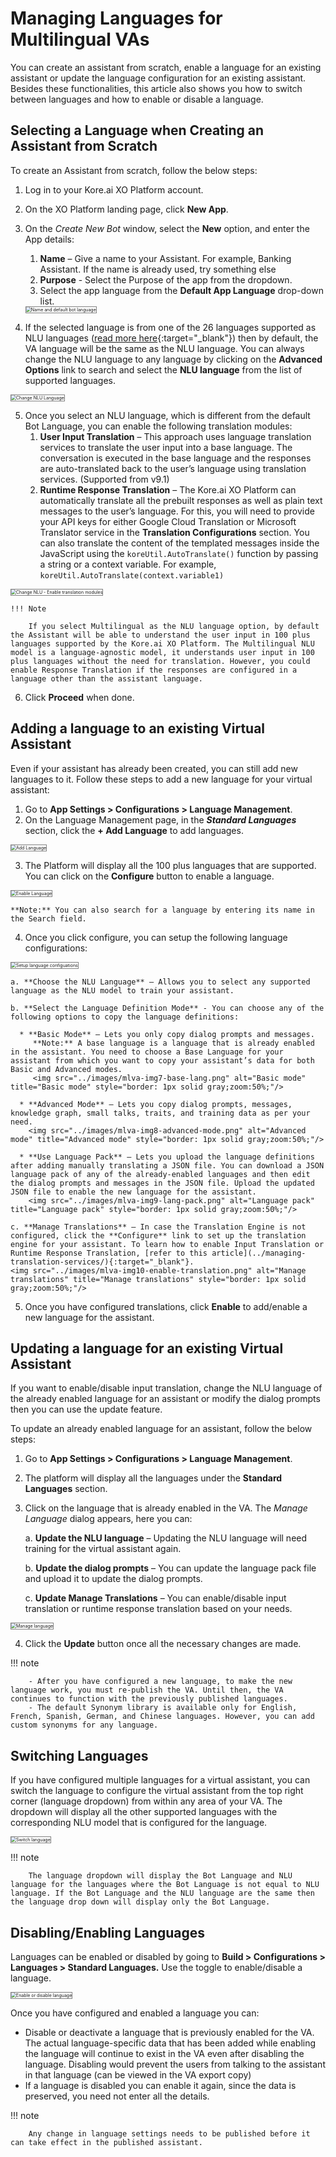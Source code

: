# Managing Languages for Multilingual VAs

You can create an assistant from scratch, enable a language for an existing assistant or update the language configuration for an existing assistant. Besides these functionalities, this article also shows you how to switch between languages and how to enable or disable a language.


## Selecting a Language when Creating an Assistant from Scratch

To create an Assistant from scratch, follow the below steps:

1. Log in to your Kore.ai XO Platform account.
2. On the XO Platform landing page, click **New App**.
3. On the _Create New Bot_ window, select the **New** option, and enter the App details:
    1. **Name** – Give a name to your Assistant. For example, Banking Assistant. If the name is already used, try something else
    2. **Purpose** - Select the Purpose of the app from the dropdown.
    2. Select the app language from the **Default App Language** drop-down list.  

    <img src="../images/mlva-img1-add-lang-to-new-va.png" alt="Name and default bot language" title="Name and default bot language" style="border: 1px solid gray;zoom:50%;"/>

4. If the selected language is from one of the 26 languages supported as NLU languages ([read more here](../multilingual-vas-components-feature-support/#nlp-support){:target="_blank"}) then by default, the VA language will be the same as the NLU language. You can always change the NLU language to any language by clicking on the **Advanced Options** link to search and select the **NLU language** from the list of supported languages.  
<img src="../images/mlva-img2-nlu-lang-scratch.png" alt="Change NLU Language" title="Change NLU Language" style="border: 1px solid gray;zoom:50%;"/>

5. Once you select an NLU language, which is different from the default Bot Language, you can enable the following translation modules:
    1. **User Input Translation** – This approach uses language translation services to translate the user input into a base language. The conversation is executed in the base language and the responses are auto-translated back to the user’s language using translation services. (Supported from v9.1)
    2. **Runtime Response Translation** – The Kore.ai XO Platform can automatically translate all the prebuilt responses as well as plain text messages to the user’s language. For this, you will need to provide your API keys for either Google Cloud Translation or Microsoft Translator service in the **Translation Configurations** section. You can also translate the content of the templated messages inside the JavaScript using the `koreUtil.AutoTranslate()` function by passing a string or a context variable. For example,  
    `koreUtil.AutoTranslate(context.variable1)`  
  <img src="../images/mlva-img3-select-nlulang-scratch.png" alt="Change NLU - Enable translation modules" title="Change NLU - Enable translation modules" style="border: 1px solid gray;zoom:50%;"/>  

    !!! Note
    
        If you select Multilingual as the NLU language option, by default the Assistant will be able to understand the user input in 100 plus languages supported by the Kore.ai XO Platform. The Multilingual NLU model is a language-agnostic model, it understands user input in 100 plus languages without the need for translation. However, you could enable Response Translation if the responses are configured in a language other than the assistant language.

6. Click **Proceed** when done.


## Adding a language to an existing Virtual Assistant

Even if your assistant has already been created, you can still add new languages to it. Follow these steps to add a new language for your virtual assistant:

1. Go to **App Settings > Configurations > Language Management**.
2. On the Language Management page, in the **_Standard Languages_** section, click the **+ Add Language** to add languages.  
<img src="../images/mlva-img4-add-lang.png" alt="Add Language" title="Add Language" style="border: 1px solid gray;zoom:50%;"/>

3. The Platform will display all the 100 plus languages that are supported. You can click on the **Configure** button to enable a language.  
<img src="../images/mlva-img5-config-new-lang.png" alt="Enable Language" title="Enable Language" style="border: 1px solid gray;zoom:50%;"/>  
  
    **Note:** You can also search for a language by entering its name in the Search field.

4. Once you click configure, you can setup the following language configurations:  
<img src="../images/mlva-img6-new-lang-config.png" alt="Setup language configuations" title="Setup language configurations" style="border: 1px solid gray;zoom:50%;"/>  
  
    a. **Choose the NLU Language** – Allows you to select any supported language as the NLU model to train your assistant.

    b. **Select the Language Definition Mode** - You can choose any of the following options to copy the language definitions:

      * **Basic Mode** – Lets you only copy dialog prompts and messages.  
         **Note:** A base language is a language that is already enabled in the assistant. You need to choose a Base Language for your assistant from which you want to copy your assistant’s data for both Basic and Advanced modes.  
         <img src="../images/mlva-img7-base-lang.png" alt="Basic mode" title="Basic mode" style="border: 1px solid gray;zoom:50%;"/>    

      * **Advanced Mode** – Lets you copy dialog prompts, messages, knowledge graph, small talks, traits, and training data as per your need.  
        <img src="../images/mlva-img8-advanced-mode.png" alt="Advanced mode" title="Advanced mode" style="border: 1px solid gray;zoom:50%;"/> 

      * **Use Language Pack** – Lets you upload the language definitions after adding manually translating a JSON file. You can download a JSON language pack of any of the already-enabled languages and then edit the dialog prompts and messages in the JSON file. Upload the updated JSON file to enable the new language for the assistant.  
        <img src="../images/mlva-img9-lang-pack.png" alt="Language pack" title="Language pack" style="border: 1px solid gray;zoom:50%;"/> 

    c. **Manage Translations** – In case the Translation Engine is not configured, click the **Configure** link to set up the translation engine for your assistant. To learn how to enable Input Translation or Runtime Response Translation, [refer to this article](../managing-translation-services/){:target="_blank"}.  
    <img src="../images/mlva-img10-enable-translation.png" alt="Manage translations" title="Manage translations" style="border: 1px solid gray;zoom:50%;"/>

5. Once you have configured translations, click **Enable** to add/enable a new language for the assistant.


## Updating a language for an existing Virtual Assistant

If you want to enable/disable input translation, change the NLU language of the already enabled language for an assistant or modify the dialog prompts then you can use the update feature. 

To update an already enabled language for an assistant, follow the below steps:

1. Go to **App Settings > Configurations > Language Management**.
2. The platform will display all the languages under the **Standard Languages** section.
3. Click on the language that is already enabled in the VA. The _Manage Language_ dialog appears, here you can:

    a. **Update the NLU language** – Updating the NLU language will need training for the virtual assistant again.

    b. **Update the dialog prompts** – You can update the language pack file and upload it to update the dialog prompts.

    c. **Update Manage Translations** – You can enable/disable input translation or runtime response translation based on your needs.  
  <img src="../images/mlva-img11-update-lang.png" alt="Manage language" title="Manage language" style="border: 1px solid gray;zoom:50%;"/>

4. Click the **Update** button once all the necessary changes are made.

!!! note

        - After you have configured a new language, to make the new language work, you must re-publish the VA. Until then, the VA continues to function with the previously published languages.  
        - The default Synonym library is available only for English, French, Spanish, German, and Chinese languages. However, you can add custom synonyms for any language.


## Switching Languages 

If you have configured multiple languages for a virtual assistant, you can switch the language to configure the virtual assistant from the top right corner (language dropdown) from within any area of your VA. The dropdown will display all the other supported languages with the corresponding NLU model that is configured for the language. 

<img src="../images/mlva-img12-switch-language-1.png" alt="Switch language" title="Switch language" style="border: 1px solid gray;zoom:50%;"/>  


!!! note

        The language dropdown will display the Bot Language and NLU language for the languages where the Bot Language is not equal to NLU language. If the Bot Language and the NLU language are the same then the language drop down will display only the Bot Language.


## Disabling/Enabling Languages

Languages can be enabled or disabled by going to **Build > Configurations > Languages > Standard Languages.** Use the toggle to enable/disable a language.

<img src="../images/mlva-img13-enable-disable-lang.png" alt="Enable or disable language" title="Enable or disable language" style="border: 1px solid gray;zoom:50%;"/>  
    

Once you have configured and enabled a language you can:

  * Disable or deactivate a language that is previously enabled for the VA. The actual language-specific data that has been added while enabling the language will continue to exist in the VA even after disabling the language. Disabling would prevent the users from talking  to the assistant in that language (can be viewed in the VA export copy)
  * If a language is disabled you can enable it again, since the data is preserved, you need not enter all the details.

!!! note

        Any change in language settings needs to be published before it can take effect in the published assistant.
